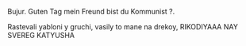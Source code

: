 Bujur.
Guten Tag mein Freund bist du Kommunist ?.

Rastevali yabloni y gruchi, vasily to mane na drekoy,
RIKODIYAAA NAY SVEREG KATYUSHA
